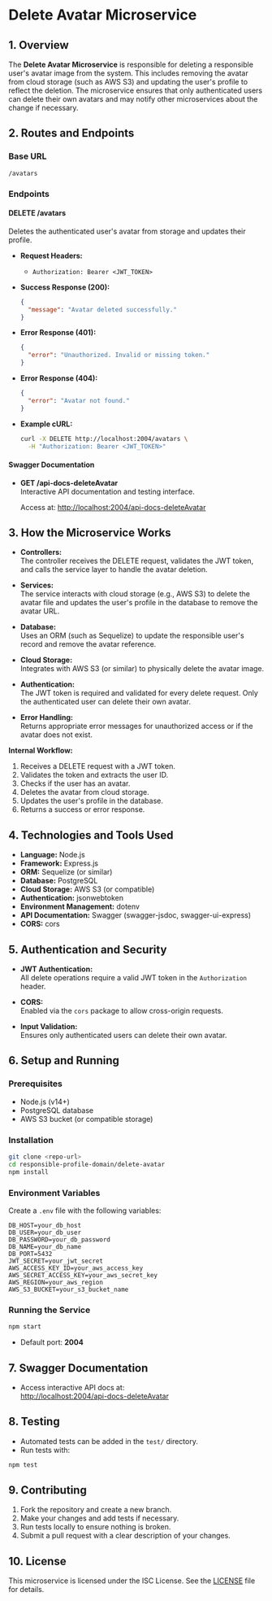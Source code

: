 # Delete Avatar Microservice

## 1. Overview

The **Delete Avatar Microservice** is responsible for deleting a responsible user's avatar image from the system. This includes removing the avatar from cloud storage (such as AWS S3) and updating the user's profile to reflect the deletion. The microservice ensures that only authenticated users can delete their own avatars and may notify other microservices about the change if necessary.

## 2. Routes and Endpoints

### Base URL

```
/avatars
```

### Endpoints

#### **DELETE /avatars**

Deletes the authenticated user's avatar from storage and updates their profile.

- **Request Headers:**
  - `Authorization: Bearer <JWT_TOKEN>`

- **Success Response (200):**
  ```json
  {
    "message": "Avatar deleted successfully."
  }
  ```

- **Error Response (401):**
  ```json
  {
    "error": "Unauthorized. Invalid or missing token."
  }
  ```

- **Error Response (404):**
  ```json
  {
    "error": "Avatar not found."
  }
  ```

- **Example cURL:**
  ```sh
  curl -X DELETE http://localhost:2004/avatars \
    -H "Authorization: Bearer <JWT_TOKEN>"
  ```

#### **Swagger Documentation**

- **GET /api-docs-deleteAvatar**  
  Interactive API documentation and testing interface.

  Access at: [http://localhost:2004/api-docs-deleteAvatar](http://localhost:2004/api-docs-deleteAvatar)

## 3. How the Microservice Works

- **Controllers:**  
  The controller receives the DELETE request, validates the JWT token, and calls the service layer to handle the avatar deletion.

- **Services:**  
  The service interacts with cloud storage (e.g., AWS S3) to delete the avatar file and updates the user's profile in the database to remove the avatar URL.

- **Database:**  
  Uses an ORM (such as Sequelize) to update the responsible user's record and remove the avatar reference.

- **Cloud Storage:**  
  Integrates with AWS S3 (or similar) to physically delete the avatar image.

- **Authentication:**  
  The JWT token is required and validated for every delete request. Only the authenticated user can delete their own avatar.

- **Error Handling:**  
  Returns appropriate error messages for unauthorized access or if the avatar does not exist.

**Internal Workflow:**
1. Receives a DELETE request with a JWT token.
2. Validates the token and extracts the user ID.
3. Checks if the user has an avatar.
4. Deletes the avatar from cloud storage.
5. Updates the user's profile in the database.
6. Returns a success or error response.

## 4. Technologies and Tools Used

- **Language:** Node.js
- **Framework:** Express.js
- **ORM:** Sequelize (or similar)
- **Database:** PostgreSQL
- **Cloud Storage:** AWS S3 (or compatible)
- **Authentication:** jsonwebtoken
- **Environment Management:** dotenv
- **API Documentation:** Swagger (swagger-jsdoc, swagger-ui-express)
- **CORS:** cors

## 5. Authentication and Security

- **JWT Authentication:**  
  All delete operations require a valid JWT token in the `Authorization` header.

- **CORS:**  
  Enabled via the `cors` package to allow cross-origin requests.

- **Input Validation:**  
  Ensures only authenticated users can delete their own avatar.

## 6. Setup and Running

### Prerequisites

- Node.js (v14+)
- PostgreSQL database
- AWS S3 bucket (or compatible storage)

### Installation

```sh
git clone <repo-url>
cd responsible-profile-domain/delete-avatar
npm install
```

### Environment Variables

Create a `.env` file with the following variables:

```
DB_HOST=your_db_host
DB_USER=your_db_user
DB_PASSWORD=your_db_password
DB_NAME=your_db_name
DB_PORT=5432
JWT_SECRET=your_jwt_secret
AWS_ACCESS_KEY_ID=your_aws_access_key
AWS_SECRET_ACCESS_KEY=your_aws_secret_key
AWS_REGION=your_aws_region
AWS_S3_BUCKET=your_s3_bucket_name
```

### Running the Service

```sh
npm start
```

- Default port: **2004**

## 7. Swagger Documentation

- Access interactive API docs at:  
  [http://localhost:2004/api-docs-deleteAvatar](http://localhost:2004/api-docs-deleteAvatar)

## 8. Testing

- Automated tests can be added in the `test/` directory.
- Run tests with:

```sh
npm test
```

## 9. Contributing

1. Fork the repository and create a new branch.
2. Make your changes and add tests if necessary.
3. Run tests locally to ensure nothing is broken.
4. Submit a pull request with a clear description of your changes.

## 10. License

This microservice is licensed under the ISC License. See the [LICENSE](LICENSE) file for details.